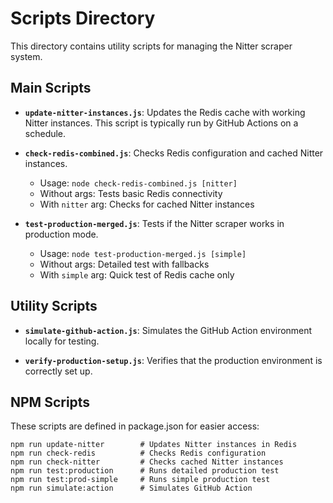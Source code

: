 # Scripts Directory

This directory contains utility scripts for managing the Nitter scraper system.

## Main Scripts

- **`update-nitter-instances.js`**: Updates the Redis cache with working Nitter instances. This script is typically run by GitHub Actions on a schedule.

- **`check-redis-combined.js`**: Checks Redis configuration and cached Nitter instances.
  - Usage: `node check-redis-combined.js [nitter]`
  - Without args: Tests basic Redis connectivity
  - With `nitter` arg: Checks for cached Nitter instances

- **`test-production-merged.js`**: Tests if the Nitter scraper works in production mode.
  - Usage: `node test-production-merged.js [simple]`
  - Without args: Detailed test with fallbacks
  - With `simple` arg: Quick test of Redis cache only

## Utility Scripts

- **`simulate-github-action.js`**: Simulates the GitHub Action environment locally for testing.

- **`verify-production-setup.js`**: Verifies that the production environment is correctly set up.

## NPM Scripts

These scripts are defined in package.json for easier access:

```
npm run update-nitter        # Updates Nitter instances in Redis
npm run check-redis          # Checks Redis configuration
npm run check-nitter         # Checks cached Nitter instances
npm run test:production      # Runs detailed production test
npm run test:prod-simple     # Runs simple production test
npm run simulate:action      # Simulates GitHub Action
```
